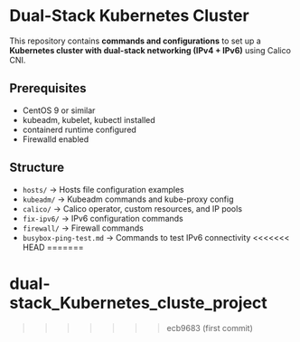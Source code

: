 # Dual-Stack Kubernetes Cluster

This repository contains **commands and configurations** to set up a **Kubernetes cluster with dual-stack networking (IPv4 + IPv6)** using Calico CNI.

## Prerequisites

- CentOS 9 or similar
- kubeadm, kubelet, kubectl installed
- containerd runtime configured
- Firewalld enabled

## Structure

- `hosts/` → Hosts file configuration examples
- `kubeadm/` → Kubeadm commands and kube-proxy config
- `calico/` → Calico operator, custom resources, and IP pools
- `fix-ipv6/` → IPv6 configuration commands
- `firewall/` → Firewall commands
- `busybox-ping-test.md` → Commands to test IPv6 connectivity
<<<<<<< HEAD
=======

# dual-stack_Kubernetes_cluste_project
>>>>>>> ecb9683 (first commit)
